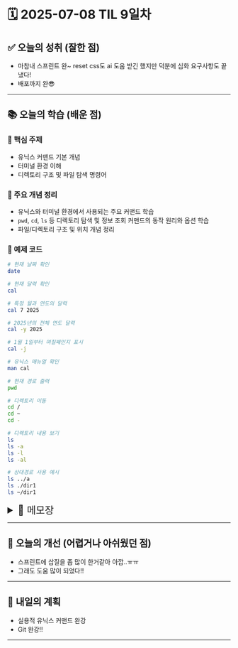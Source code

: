 # 🗓️ 2025-07-08 TIL 9일차

## ✅ 오늘의 성취 (잘한 점)

- 마참내 스프린트 완~ reset css도 ai 도움 받긴 했지만 덕분에 심화 요구사항도 끝냈다!
- 배포까지 완😎

---

## 📚 오늘의 학습 (배운 점)

### 🔹 핵심 주제

- 유닉스 커맨드 기본 개념
- 터미널 환경 이해
- 디렉토리 구조 및 파일 탐색 명령어

### 🔹 주요 개념 정리

- 유닉스와 터미널 환경에서 사용되는 주요 커맨드 학습
- `pwd`, `cd`, `ls` 등 디렉토리 탐색 및 정보 조회 커맨드의 동작 원리와 옵션 학습
- 파일/디렉토리 구조 및 위치 개념 정리

### 🔹 예제 코드

```bash
# 현재 날짜 확인
date

# 현재 달력 확인
cal

# 특정 월과 연도의 달력
cal 7 2025

# 2025년의 전체 연도 달력
cal -y 2025

# 1월 1일부터 며칠째인지 표시
cal -j

# 유닉스 매뉴얼 확인
man cal

# 현재 경로 출력
pwd

# 디렉토리 이동
cd /
cd ~
cd -

# 디렉토리 내용 보기
ls
ls -a
ls -l
ls -al

# 상대경로 사용 예시
ls ../a
ls ./dir1
ls ~/dir1
```

<details>
<summary style="font-size: 22px;">📓 메모장</summary>

### 💡 스프린트 메모

- 오랜 시간 삽질하였으나 일부 완성도 있는 부분 존재
- 기기별 브라우저 크기 차이로 인해 UI 요소가 확대되어 보일 수 있다는 점 인지
- 크기가 어색해 보일 수 있으나, 피그마 상의 크기가 정확하다면 그대로 진행하기로 결정

---

### 💡 유닉스 커맨드 시작하기

#### 유닉스 개요

- 배포 과정, AI 프로그램 개발 서버 등에서 유닉스 커맨드를 주로 사용

#### 터미널 구성

- `어쩌구@Macbook-Air ~ %` 형태의 프롬프트

  - `어쩌구@Macbook-Air`: 사용자 이름
  - `~`: 현재 위치 (홈 디렉토리)
  - `%`: 프롬프트 종료 표시

- 커맨드 입력 대기 상태를 의미

#### 주요 명령어

- `date`: 날짜 출력
- `cal`: 달력 출력
- `shell`: 커맨드 해석 프로그램

  - 예: bash, zsh

- `cal 월 년`: 월/년을 인자로 받아 해당 달력 출력
- `cal -j`: 1월 1일부터의 일 수 출력
- `cal -y`: 해당 연도의 전체 달력 출력
- `cal -j 2025`: 2025년의 연도 날짜를 1월 1일부터 몇 일째인지 기준으로 출력
- `man`: 매뉴얼 명령어 확인

  - 옵션이나 인자값 확인 가능
  - 선택사항은 대괄호로 감싸짐

#### 키보드 단축키

- `Ctrl + A`: 커서 맨 앞으로 이동
- `Ctrl + E`: 커서 맨 뒤로 이동
- `Option + 방향키`: 단어 단위로 이동
- `Ctrl + C`: 작업 취소

  - 코드 작성 중: 코드 중단 및 새 프롬프트 표시
  - 실행 중: 작업 강제 종료

- `clear`: 화면 초기화
- `Tab`: 커맨드 및 디렉토리 자동완성

---

### 💡 디렉토리 및 파일 구조

```
/ (root)
├── home
│   ├── codeit
│   │   ├── Desktop
│   │   └── Documents
│   └── taeho
├── bin
├── usr
│   ├── local
│   ├── bin
│   │   ├── 📄 (파일)
│   │   ├── 📄 (파일)
│   │   └── 📄 (파일)
│   └── 📄 (파일)
└── 📄 (파일)
```

- `home`: 사용자 디렉토리

  - 개인 파일, 바탕화면, 다운로드 등 포함
  - `~` 로 줄여서 표현 가능

#### 디렉토리 명령어

- `pwd`: 현재 디렉토리 경로 출력
- `cd`: 디렉토리 이동

  - `cd /`: 루트 디렉토리 이동
  - `cd ~`: 홈 디렉토리 이동
  - `cd -`: 이전 디렉토리 이동

#### 디렉토리 내용 확인

- `ls`: 현재 디렉토리 내용 리스트 출력
- `ls /디렉토리명`: 특정 디렉토리 리스트 출력

##### ls 옵션

- `ls -a`: 숨김 파일까지 출력

  - `.config`: 사용자 설정 저장 파일
  - `.zshrc`: 터미널 설정 저장 파일
  - `.zsh_history`: 커맨드 히스토리 저장
  - `.ds_store`: 디렉토리 정보 저장 파일

- `ls -l`: 파일 상세 정보 출력

  - `d / -`: 디렉토리 또는 일반 파일 여부
  - `rwx`: 읽기/쓰기/실행 권한
  - 링크 수, 소유자, 그룹, 파일 크기, 수정 날짜 정보 포함

- `ls -al`: 숨김 포함 전체 정보 출력

#### 경로 표기

- `..`: 상위 경로
- `../..`: 상위의 상위 경로
- `../a`: 같은 레벨의 `a` 디렉토리
- 복잡할 경우 절대경로 사용 권장
- 홈 디렉토리 기준일 경우 `~` 사용 권장

#### 파일/디렉토리명에 공백 있을 경우

- `'` 또는 `\` 사용 필요
- 미사용 시 두 개의 인자값으로 처리됨

---

### 💡 디렉토리 종류 개요

- `/bin`: 실행 가능한 명령어 파일
- `/sbin`: 관리자 전용 명령어 파일
- `/etc`: 시스템 설정 파일
- `/home`, `/users`: 사용자 디렉토리
- `/usr`: 사용자용 프로그램/라이브러리
- `/local`: 사용자 설치 프로그램

#### 예시 커맨드 비교

- 홈 디렉토리에 있는 `dir1` 내용을 보는 명령어:

  - `ls dir1`
  - `ls ~/dir1`
  - `ls ./dir1`

- `ls /dir1`: 루트 디렉토리 기준이므로 해당 디렉토리가 없을 수 있음

</details>

---

## 🧠 오늘의 개선 (어렵거나 아쉬웠던 점)

- 스프린트에 삽질을 좀 많이 한거같아 아깝..ㅠㅠ
- 그래도 도움 많이 되었다!!

---

## 🚀 내일의 계획

- 실용적 유닉스 커맨드 완강
- Git 완강!!

---
